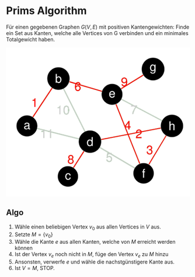 # Prims Algorithm

Für einen gegebenen Graphen $G(V,E)$ mit positiven Kantengewichten:
    Finde ein Set aus Kanten, welche alle Vertices von G verbinden und ein minimales Totalgewicht haben.

![Prims Algorithm](images/minimum_spanning_tree.png)

## Algo

1. Wähle einen beliebigen Vertex $v_{0}$ aus allen Vertices in $V$ aus.
2. Setzte $M=\{v_{0}\}$
3. Wähle die Kante $e$ aus allen Kanten, welche von $M$ erreicht werden können
4. Ist der Vertex $v_{e}$ noch nicht in $M$, füge den Vertex $v_{e}$ zu $M$ hinzu
5. Ansonsten, verwerfe $e$ und wähle die nachstgünstigere Kante aus.
6. Ist $V=M$, STOP.